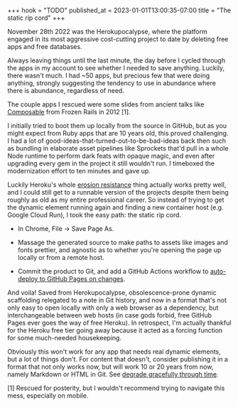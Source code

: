 +++
hook = "TODO"
published_at = 2023-01-01T13:00:35-07:00
title = "The static rip cord"
+++

November 28th 2022 was the Herokupocalypse, where the platform engaged in its most aggressive cost-cutting project to date by deleting free apps and free databases.

Always leaving things until the last minute, the day before I cycled through the apps in my account to see whether I needed to save anything. Luckily, there wasn't much. I had ~50 apps, but precious few that were doing anything, strongly suggesting the tendency to use in abundance where there is abundance, regardless of need.

The couple apps I rescued were some slides from ancient talks like [Composable](https://brandur.github.io/composable/) from Frozen Rails in 2012 [1].

I initially tried to boot them up locally from the source in GitHub, but as you might expect from Ruby apps that are 10 years old, this proved challenging. I had a lot of good-ideas-that-turned-out-to-be-bad-ideas back then such as bundling in elaborate asset pipelines like Sprockets that'd pull in a whole Node runtime to perform dark feats with opaque magic, and even after upgrading every gem in the project it still wouldn't run. I timeboxed the modernization effort to ten minutes and gave up.

Luckily Heroku's whole [erosion resistance](/nanoglyphs/022-entropy#erosion-resistance) thing actually works pretty well, and I could still get to a runnable version of the projects despite them being roughly as old as my entire professional career. So instead of trying to get the dynamic element running again and finding a new container host (e.g. Google Cloud Run), I took the easy path: the static rip cord.

* In Chrome, File -> Save Page As.

* Massage the generated source to make paths to assets like images and fonts prettier, and agnostic as to whether you're opening the page up locally or from a remote host.

* Commit the product to Git, and add a GitHub Actions workflow to [auto-deploy to GitHub Pages on changes](https://github.com/brandur/composable/blob/master/.github/workflows/github-pages.yml).

And voila! Saved from Herokupocalypse, obsolescence-prone dynamic scaffolding relegated to a note in Git history, and now in a format that's not only easy to open locally with only a web browser as a dependency, but interchangeable between web hosts (in case gods forbid, free GitHub Pages ever goes the way of free Heroku). In retrospect, I'm actually thankful for the Heroku free tier going away because it acted as a forcing function for some much-needed housekeeping.

Obviously this won't work for any app that needs real dynamic elements, but a lot of things don't. For content that doesn't, consider publishing it in a format that not only works now, but will work 10 or 20 years from now, namely Markdown or HTML in Git. See [degrade gracefully through time](/fragments/graceful-degradation-time).

[1] Rescued for posterity, but I wouldn't recommend trying to navigate this mess, especially on mobile.